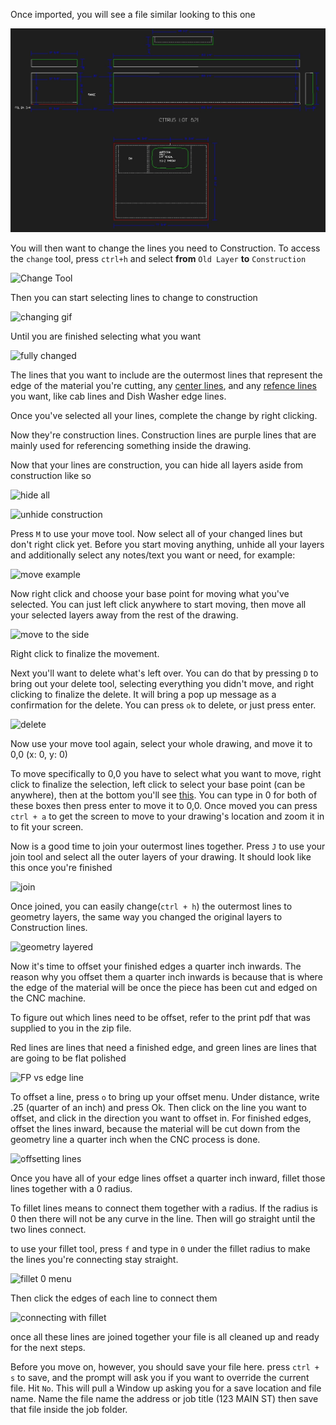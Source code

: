Once imported, you will see a file similar looking to this one

![BEGINNING FILE](../images/beginningfile.png)

You will then want to change the lines you need to Construction. To access the `change` tool, press `ctrl+h` and select **from** `Old Layer` **to** `Construction`

![Change Tool](http://tanner.havana.software/A0h7UT)

Then you can start selecting lines to change to construction 

![changing gif](http://tanner.havana.software/UHFWHg.gif)

Until you are finished selecting what you want

![fully changed](http://tanner.havana.software/v83b2Y)

The lines that you want to include are the outermost lines that represent the edge of the material you're cutting, any [center lines](http://tanner.havana.software/HlWW9S), and any [refence lines](http://tanner.havana.software/6pMufl) you want, like cab lines and Dish Washer edge lines.

Once you've selected all your lines, complete the change by right clicking.

Now they're construction lines. Construction lines are purple lines that are mainly used for referencing something inside the drawing.

Now that your lines are construction, you can hide all layers aside from construction like so

![hide all](http://tanner.havana.software/FKuYX0)

![unhide construction](http://tanner.havana.software/jg7b0o)

Press `M` to use your move tool. Now select all of your changed lines but don't right click yet.
Before you start moving anything, unhide all your layers and additionally select any notes/text you want or need, for example:

![move example](http://tanner.havana.software/Opz1Nr)

Now right click and choose your base point for moving what you've selected. You can just left click anywhere to start moving, then move all your selected layers away from the rest of the drawing.

![move to the side](http://tanner.havana.software/QxacV6)

Right click to finalize the movement.

Next you'll want to delete what's left over. You can do that by pressing `D` to bring out your delete tool, selecting everything you didn't move, and right clicking to finalize the delete. It will bring a pop up message as a confirmation for the delete. You can press `ok` to delete, or just press enter.

![delete](http://tanner.havana.software/4m4GzL)

Now use your move tool again, select your whole drawing, and move it to 0,0 (x: 0, y: 0)

To move specifically to 0,0 you have to select what you want to move, right click to finalize the selection, left click to select your base point (can be anywhere), then at the bottom you'll see [this](http://tanner.havana.software/6WqlZN). You can type in 0 for both of these boxes then press enter to move it to 0,0. 
Once moved you can press `ctrl + a` to get the screen to move to your drawing's location and zoom it in to fit your screen.


Now is a good time to join your outermost lines together. Press `J` to use your join tool and select all the outer layers of your drawing. It should look like this once you're finished

![join](http://tanner.havana.software/TQxyps)

Once joined, you can easily change(`ctrl + h`) the outermost lines to geometry layers, the same way you changed the original layers to Construction lines.

![geometry layered](http://tanner.havana.software/ztnA1A)

Now it's time to offset your finished edges a quarter inch inwards. The reason why you offset them a quarter inch inwards is because that is where the edge of the material will be once the piece has been cut and edged on the CNC machine. 

To figure out which lines need to be offset, refer to the print pdf that was supplied to you in the zip file.

Red lines are lines that need a finished edge, and green lines are lines that are going to be flat polished

![FP vs edge line](http://tanner.havana.software/qLzOzO)

To offset a line, press `o` to bring up your offset menu. Under distance, write .25 (quarter of an inch) and press Ok.
Then click on the line you want to offset, and click in the direction you want to offset in. For finished edges, offset the lines inward, because the material will be cut down from the geometry line a quarter inch when the CNC process is done.

![offsetting lines](http://tanner.havana.software/wsW1ZE)

Once you have all of your edge lines offset a quarter inch inward, fillet those lines together with a 0 radius.

To fillet lines means to connect them together with a radius. If the radius is 0 then there will not be any curve in the line. Then will go straight until the two lines connect.

to use your fillet tool, press `f` and type in `0` under the fillet radius to make the lines you're connecting stay straight.

![fillet 0 menu](http://tanner.havana.software/dqGHob)

Then click the edges of each line to connect them

![connecting with fillet](http://tanner.havana.software/QpyLwz.gif)

once all these lines are joined together your file is all cleaned up and ready for the next steps.

Before you move on, however, you should save your file here. press `ctrl + s` to save, and the prompt will ask you if you want to override the current file. Hit `No`. This will pull a Window up asking you for a save location and file name. Name the file name the address or job title (123 MAIN ST) then save that file inside the job folder.